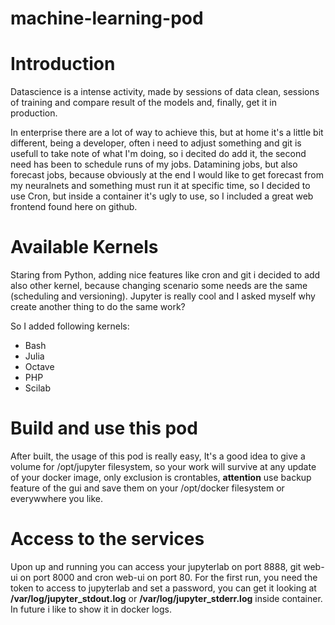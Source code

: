 # **machine-learning-pod**
# Introduction
Datascience is a intense activity, made by sessions of data clean, sessions of training and compare result of the models and, finally, get it in production.

In enterprise there are a lot of way to achieve this, but at home it's a little bit different, being a developer, often i need to adjust something and git is usefull to take note of what I'm doing, so i decited do add it, the second need has been to schedule runs of my jobs. Datamining jobs, but also forecast jobs, because obviously at the end I would like to get forecast from my neuralnets and something must run it at specific time, so I decided to use Cron, but inside a container it's ugly to use, so I included a great web frontend found here on github.

# Available Kernels
Staring from Python, adding nice features like cron and git i decided to add also other kernel, because changing scenario some needs are the same (scheduling and versioning). Jupyter is really cool and I asked myself why create another thing to do the same work? 

So I added following kernels:

* Bash
* Julia
* Octave
* PHP
* Scilab

# Build and use this pod

After built, the usage of this pod is really easy, It's a good idea to give a volume for /opt/jupyter filesystem, so your work will survive at any update of your docker image, only exclusion is crontables, **attention** use backup feature of the gui and save them on your /opt/docker filesystem or everywwhere you like.

# Access to the services
Upon up and running you can access your jupyterlab on port 8888, git web-ui on port 8000 and cron web-ui on port 80. For the first run, you need the token to access to jupyterlab and set a password, you can get it looking at **/var/log/jupyter_stdout.log** or **/var/log/jupyter_stderr.log** inside container. In future i like to show it in docker logs.
